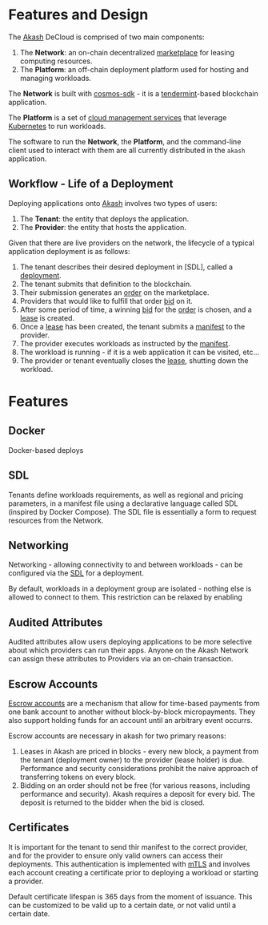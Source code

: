 # Features and Design

The [Akash](https://github.com/ovrclk/akash) DeCloud is comprised of two main components:

1. The **Network**: an on-chain decentralized [marketplace](/design/marketplace.md) for leasing computing resources.
2. The **Platform**: an off-chain deployment platform used for hosting and managing workloads.

The **Network** is built with [cosmos-sdk](https://github.com/cosmos/cosmos-sdk) - it is a [tendermint](https://github.com/tendermint/tendermint)-based blockchain application.

The **Platform** is a set of [cloud management services](./#provider-services) that leverage [Kubernetes](https://kubernetes.io) to run workloads.

The software to run the **Network**, the **Platform**, and the command-line client used to interact with them are all currently distributed in the `akash` application.

## Workflow - Life of a Deployment

Deploying applications onto [Akash](https://github.com/ovrclk/akash) involves two types of users:

1. The **Tenant**: the entity that deploys the application.
2. The **Provider**: the entity that hosts the application.

Given that there are live providers on the network, the lifecycle of a typical application deployment is as follows:

1. The tenant describes their desired deployment in \[SDL\], called a [deployment](/design/marketplace.md#deployment).
2. The tenant submits that definition to the blockchain.
3. Their submission generates an [order](/design/marketplace.md#order) on the marketplace.
4. Providers that would like to fulfill that order [bid](/design/marketplace.md#bid) on it.
5. After some period of time, a winning [bid](/design/marketplace.md#bid) for the [order](/design/marketplace.md#order) is chosen, and a [lease](/design/marketplace.md#lease) is created.
6. Once a [lease](/design/marketplace.md#lease) has been created, the tenant submits a [manifest](../provider-services.md#manifest) to the provider.
7. The provider executes workloads as instructed by the [manifest](../provider-services.md#manifest).
8. The workload is running - if it is a web application it can be visited, etc...
9. The provider or tenant eventually closes the [lease](../marketplace.md#lease), shutting down the workload.

# Features

## Docker

Docker-based deploys

## SDL

Tenants define workloads requirements, as well as regional and pricing parameters, in a manifest file using a declarative language called SDL (inspired by Docker Compose). The SDL file is essentially a form to request resources from the Network. 

## Networking

Networking - allowing connectivity to and between workloads - can be configured via the [SDL](/sdl/README.md) for a deployment.

By default, workloads in a deployment group are isolated - nothing else is allowed to connect to them. This restriction can be relaxed by enabling

## Audited Attributes

Audited attributes allow users deploying applications to be more selective about which providers can run their apps. Anyone on the Akash Network can assign these attributes to Providers via an on-chain transaction.

## Escrow Accounts

[Escrow accounts](/design/escrow.md) are a mechanism that allow for time-based payments from one bank account to another without block-by-block micropayments. They also support holding funds for an account until an arbitrary event occurrs.

Escrow accounts are necessary in akash for two primary reasons:

1. Leases in Akash are priced in blocks - every new block, a payment from the tenant (deployment owner) to the provider (lease holder) is due. Performance and security considerations prohibit the naive approach of transferring tokens on every block.
2. Bidding on an order should not be free (for various reasons, including performance and security). Akash requires a deposit for every bid. The deposit is returned to the bidder when the bid is closed.

## Certificates

It is important for the tenant to send thir manifest to the correct provider, and for the provider to ensure only valid owners can access their deployments.  This authentication is implemented with [mTLS](/design/mtls.md) and involves each account creating a certificate prior to deploying a workload or starting a provider. 

Default certificate lifespan is 365 days from the moment of issuance.  This can be customized to be valid up to a certain date, or not valid until a certain date.





